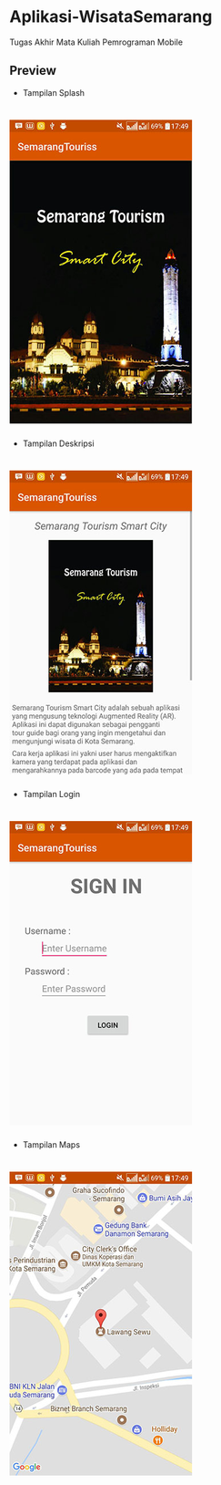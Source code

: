 # Aplikasi-WisataSemarang
Tugas Akhir Mata Kuliah Pemrograman Mobile

## Preview
* Tampilan Splash
# ![preview](ScreenSplash.jpg)

* Tampilan Deskripsi
# ![preview](ScreenDeskripsi.jpg)

* Tampilan Login
# ![preview](ScreenLogin.jpg)

* Tampilan Maps
# ![preview](ScreenMaps.jpg)
